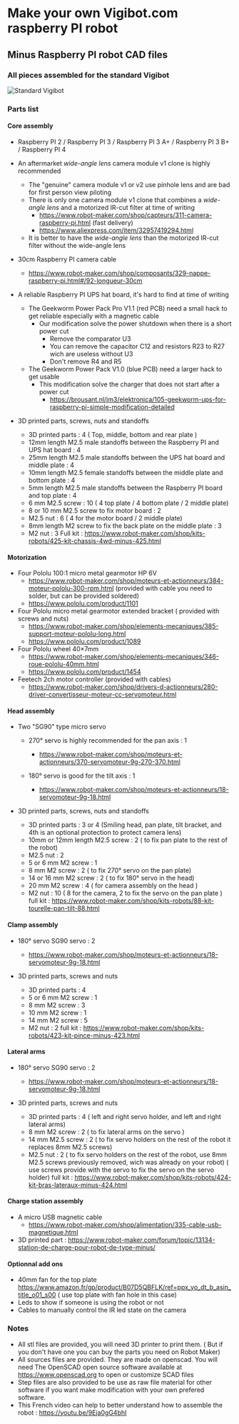 # Make your own Vigibot.com raspberry PI robot

## Minus Raspberry PI robot CAD files 

### All pieces assembled for the standard Vigibot

![Standard Vigibot](https://github.com/vigibot/vigicad/blob/master/images/Minus%20render-2.png)

### Parts list

#### Core assembly

- Raspberry PI 2 / Raspberry PI 3 / Raspberry PI 3 A+ / Raspberry PI 3 B+ / Raspberry PI 4

- An aftermarket *wide-angle lens* camera module v1 clone is highly recommended
  - The "genuine" camera module v1 or v2 use pinhole lens and are bad for first person view piloting
  - There is only one camera module v1 clone that combines a *wide-angle lens* and a motorized IR-cut filter at time of writing
    - https://www.robot-maker.com/shop/capteurs/311-camera-raspberry-pi.html  (fast delivery)
    - https://www.aliexpress.com/item/32957419294.html
  - It is better to have the *wide-angle lens* than the motorized IR-cut filter without the wide-angle lens
  
- 30cm Raspberry PI camera cable
  - https://www.robot-maker.com/shop/composants/329-nappe-raspberry-pi.html#/92-longueur-30cm
  
- A reliable Raspberry PI UPS hat board, it's hard to find at time of writing
  - The Geekworm Power Pack Pro V1.1 (red PCB) need a small hack to get reliable especially with a magnetic cable
    - Our modification solve the power shutdown when there is a short power cut
      - Remove the comparator U3
      - You can remove the capacitor C12 and resistors R23 to R27 wich are useless without U3
      - Don't remove R4 and R5
  - The Geekworm Power Pack V1.0 (blue PCB) need a larger hack to get usable
    - This modification solve the charger that does not start after a power cut
      - https://brousant.nl/jm3/elektronica/105-geekworm-ups-for-raspberry-pi-simple-modification-detailed

- 3D printed parts, screws, nuts and standoffs 
  - 3D printed parts : 4  ( Top, middle, bottom and rear plate )
  - 12mm length M2.5 male standoffs between the Raspberry PI and UPS hat board : 4
  - 25mm length M2.5 male standoffs between the UPS hat board and middle plate : 4
  - 10mm length M2.5 female standoffs between the middle plate and bottom plate : 4
  - 5mm length M2.5 male standoffs between the Raspberry PI board and top plate : 4
  - 6 mm M2.5 screw : 10 ( 4 top plate / 4 bottom plate / 2 middle plate)
  - 8 or 10 mm M2.5 screw to fix motor board : 2 
  - M2.5 nut : 6 ( 4 for the motor board / 2 middle plate)
  - 8mm length M2 screw to fix the back plate on the middle plate : 3 
  - M2 nut : 3
  Full kit : https://www.robot-maker.com/shop/kits-robots/425-kit-chassis-4wd-minus-425.html


#### Motorization 

- Four Pololu 100:1 micro metal gearmotor HP 6V
  - https://www.robot-maker.com/shop/moteurs-et-actionneurs/384-moteur-pololu-300-rpm.html (provided with cable you need to solder, but can be provided soldered)
  - https://www.pololu.com/product/1101
- Four Pololu micro metal gearmotor extended bracket ( provided with screws and nuts)
  - https://www.robot-maker.com/shop/elements-mecaniques/385-support-moteur-pololu-long.html
  - https://www.pololu.com/product/1089
- Four Pololu wheel 40×7mm
  - https://www.robot-maker.com/shop/elements-mecaniques/346-roue-pololu-40mm.html  
  - https://www.pololu.com/product/1454
- Feetech 2ch motor controller (provided with cables) 
  - https://www.robot-maker.com/shop/drivers-d-actionneurs/280-driver-convertisseur-moteur-cc-servomoteur.html


#### Head assembly

- Two "SG90" type micro servo
  - 270° servo is highly recommended for the pan axis : 1
    - https://www.robot-maker.com/shop/moteurs-et-actionneurs/370-servomoteur-9g-270-370.html
    
  - 180° servo is good for the tilt axis : 1
    - https://www.robot-maker.com/shop/moteurs-et-actionneurs/18-servomoteur-9g-18.html
    
- 3D printed parts, screws, nuts and standoffs 
  - 3D printed parts : 3 or 4 (Smiling head, pan plate, tilt bracket, and 4th is an optional protection to protect camera lens)
  - 10mm or 12mm length M2.5 screw  : 2 ( to fix pan plate to the rest of the robot)
  - M2.5 nut : 2
  - 5 or 6 mm M2 screw : 1 
  - 8 mm M2 screw : 2  ( to fix 270° servo on the pan plate)
  - 14 or 16 mm M2 screw : 2 ( to fix 180° servo in the head)
  - 20 mm M2 screw : 4 ( for camera assembly on the head ) 
  - M2 nut : 10 ( 8 for the camera, 2 to fix the servo on the pan plate )
  full kit : https://www.robot-maker.com/shop/kits-robots/88-kit-tourelle-pan-tilt-88.html
 

#### Clamp assembly

- 180° servo SG90 servo : 2
  - https://www.robot-maker.com/shop/moteurs-et-actionneurs/18-servomoteur-9g-18.html
    
- 3D printed parts, screws and nuts  
  - 3D printed parts : 4 
  - 5 or 6 mm M2 screw : 1 
  - 8 mm M2 screw : 3  
  - 10 mm M2 screw : 1 
  - 14 mm M2 screw : 5 
  - M2 nut : 2 
  full kit : https://www.robot-maker.com/shop/kits-robots/423-kit-pince-minus-423.html
  
#### Lateral arms

- 180° servo SG90 servo : 2
  - https://www.robot-maker.com/shop/moteurs-et-actionneurs/18-servomoteur-9g-18.html
    
- 3D printed parts, screws and nuts  
  - 3D printed parts : 4 ( left and right servo holder, and left and right lateral arms)
  - 8 mm M2 screw : 2 ( to fix lateral arms on the servo )
  - 14 mm M2.5 screw : 2 ( to fix servo holders on the rest of the robot it replaces 8mm M2.5 screws)
  - M2.5 nut : 2  ( to fix servo holders on the rest of the robot, use 8mm M2.5 screws previously removed, wich was already on your robot) 
  ( use screws provide with the servo to fix the servo on the servo holder)
  full kit : https://www.robot-maker.com/shop/kits-robots/424-kit-bras-lateraux-minus-424.html
  
#### Charge station assembly

- A micro USB magnetic cable
  - https://www.robot-maker.com/shop/alimentation/335-cable-usb-magnetique.html
- 3D printed part : 
  https://www.robot-maker.com/forum/topic/13134-station-de-charge-pour-robot-de-type-minus/

  
#### Optionnal add ons
- 40mm fan for the top plate  https://www.amazon.fr/gp/product/B07D5QBFLK/ref=ppx_yo_dt_b_asin_title_o01_s00 ( use top plate with fan hole in this case) 
- Leds to show if someone is using the robot or not
- Cables to manually control the IR led state on the camera
  
 ### Notes

- All stl files are provided, you will need 3D printer to print them. ( But if you don't have one you can buy the parts you need on Robot Maker)
- All sources files are provided. They are made on openscad. You will need The OpenSCAD open source software available at https://www.openscad.org to open or customize SCAD files
- Step files are also provided to be use as raw file material for other software if you want make modification with your own prefered software. 
- This French video can help to better understand how to assemble the robot : https://youtu.be/9Eja0gG4bhI
